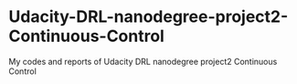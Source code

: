 # Udacity-DRL-nanodegree-project2-Continuous-Control
My codes and reports of Udacity DRL nanodegree project2 Continuous Control
